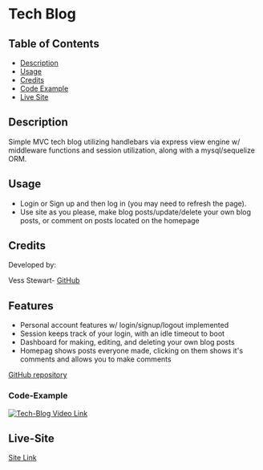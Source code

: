 # Tech Blog

## Table of Contents
- [Description](#description)
- [Usage](#usage)
- [Credits](#credits)
- [Code Example](#Code-Example)
- [Live Site](#Live-Site)

## Description
Simple MVC tech blog utilizing handlebars via express view engine w/ middleware functions and session utilization, along with a mysql/sequelize ORM.

## Usage
- Login or Sign up and then log in (you may need to refresh the page).
- Use site as you please, make blog posts/update/delete your own blog posts, or comment on posts located on the homepage

## Credits
Developed by:

Vess Stewart-
[GitHub](https://github.com/angel-pup)

## Features

- Personal account features w/ login/signup/logout implemented
- Session keeps track of your login, with an idle timeout to boot
- Dashboard for making, editing, and deleting your own blog posts
- Homepag shows posts everyone made, clicking on them shows it's comments and allows you to make comments

[GitHub repository](https://github.com/angel-pup/tech-blog)

### Code-Example

[![Tech-Blog Video Link](https://img.youtube.com/vi/QrouPMrfwDQ/0.jpg)](https://www.youtube.com/watch?v=QrouPMrfwDQ)

## Live-Site

[Site Link](https://vess-tech-blog.herokuapp.com)